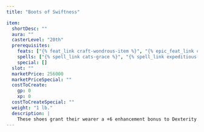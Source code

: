 ```yaml
---
title: "Boots of Swiftness"

item:
  shortDesc: ""
  aura: ""
  casterLevel: "20th"
  prerequisites:
    feats: ["{% feat_link craft-wondrous-item %}", "{% epic_feat_link craft-epic-wondrous-item %}"]
    spells: ["{% spell_link cats-grace %}", "{% spell_link expeditious-retreat %}", "{% spell_link haste %}", "{% spell_link jump %}"]
    special: []
  slot: ""
  marketPrice: 256000
  marketPriceSpecial: ""
  costToCreate:
    gp: 0
    xp: 0
  costToCreateSpecial: ""
  weight: "1 lb."
  description: |
    These shoes grant their wearer a +6 enhancement bonus to Dexterity. The wearer's speed doubles (this does not stack with any magical or supernatural enhancement to speed), he or she gains the evasion ability (as the rogue class feature), and the wearer's jumping distance is not limited by his or her height. The wearer gains a +20 competence bonus on Balance, Climb, Jump, and Tumble checks. Three times per day, the wearer can utter a command word to activate the boots' {% spell_link haste %} power (as the {% spell_link haste %} spell, lasts 20 rounds).
---
```

